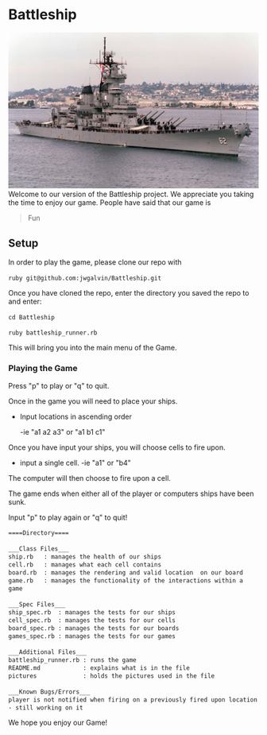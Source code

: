 
# Battleship
![USS New Jersey](/pictures/Battleship.jpg)
Welcome to our version of the Battleship project. We appreciate you taking the time to enjoy our game.
People have said that our game is
> Fun
## Setup

In order to play the game, please clone our repo with

```ruby git@github.com:jwgalvin/Battleship.git```

Once you have cloned the repo, enter the directory you saved the repo to and enter:

```cd Battleship```

```ruby battleship_runner.rb```

This will bring you into the main menu of the Game.

### Playing the Game
Press "p" to play or "q" to quit.


Once in the game you will need to place your ships.

- Input locations in ascending order

    -ie "a1 a2 a3" or "a1 b1 c1"

Once you have input your ships, you will choose cells to fire upon.

- input a single cell.
    -ie "a1" or "b4"

The computer will then choose to fire upon a cell.

The game ends when either all of the player or computers ships have been sunk.

Input "p" to play again or "q" to quit!

```
====Directory====

___Class Files___
ship.rb   : manages the health of our ships
cell.rb   : manages what each cell contains
board.rb  : manages the rendering and valid location  on our board
game.rb   : manages the functionality of the interactions within a game

___Spec Files___
ship_spec.rb  : manages the tests for our ships
cell_spec.rb  : manages the tests for our cells
board_spec.rb : manages the tests for our boards
games_spec.rb : manages the tests for our games

___Additional Files___
battleship_runner.rb : runs the game
README.md            : explains what is in the file
pictures             : holds the pictures used in the file

___Known Bugs/Errors___
player is not notified when firing on a previously fired upon location - still working on it
```

We hope you enjoy our Game!
